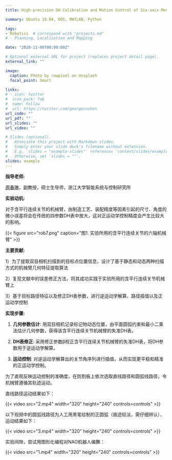 ```yaml
---
title: High-precision DH Calibration and Motion Control of Six-axis Mechanical Arm

summary: Ubuntu 18.04, ROS, MATLAB, Python

tags:
- Robotics	# correspond with "projects.md"
# - Planning, Localization and Mapping

date: "2020-11-00T00:00:00Z"

# Optional external URL for project (replaces project detail page).
external_link: ""

image:
  caption: Photo by rawpixel on Unsplash
  focal_point: Smart

links:
# - icon: twitter
#  icon_pack: fab
#  name: Follow
#  url: https://twitter.com/georgecushen
url_code: ""
url_pdf: ""
url_slides: ""
url_video: ""

# Slides (optional).
#   Associate this project with Markdown slides.
#   Simply enter your slide deck's filename without extension.
#   E.g. `slides = "example-slides"` references `content/slides/example-slides.md`.
#   Otherwise, set `slides = ""`.
slides: example
---
```


**指导老师:**

[周春琳](https://person.zju.edu.cn/c_zhou)，副教授，硕士生导师，浙江大学智能系统与控制研究所

**实验动机:**

对于含平行连续关节的机械臂，由制造工艺、装配精度等因素引起的尺寸、角度的微小误差将会在传统的四参数DH表中放大，这对正运动学控制精度会产生比较大的影响。

{{< figure src="rob7.png" caption="图1. 实验所用的含平行连续关节的六轴机械臂" >}}

**主要贡献:**

1）为了提取双目相机扫描到的目标点位置信息，设计了基于静态和动态两种扫描方式的机械臂几何特征提取算法

2）复现文献中的误差修正方法，将其成功实践于实验所用的含平行连续关节机械臂上

3）基于目标路径特征以及修正DH表参数，进行逆运动学解算、路径插值以及正运动学控制

**实现步骤:**

1. **几何参数估计**: 用双目相机记录标记物动态位置，由平面圆弧约束和最小二乘法估计几何参数，获得该含平行连续关节机械臂的失准DH表。

2. **DH表修正**: 采用修正参数β校正含平行连续关节机械臂的失准DH表，将DH参数用于逆运动学解算。

3. **运动控制**: 对逆运动学解算出的关节角序列进行插值，从而实现更平稳和精准的正运动学控制。



为了直观反映运动控制的准确度，在防割板上依次选取直线路径和圆弧线路径，令机械臂遵循其轨迹运动。

直线路径运动结果如下：

{{< video src="2.mp4" width="320" height="240" controls=controls" >}}

以下视频中的圆弧线路径为人工用黑笔绘制的正圆弧（痕迹较淡，需仔细辨认），运动结果如下：

{{< video src="3.mp4" width="320" height="240" controls=controls" >}}



实验间隙，尝试用图形化编程对NAO机器人编舞：

{{< video src="1.mp4" width="320" height="240" controls=controls" >}}